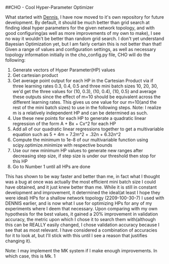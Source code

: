 ##CHO - Cool Hyper-Parameter Optimizer

What started with [Dennis](https://github.com/DarkElement75/dennis), I have now moved to it's own repository for future development. By default, it should be much better than grid search at finding ideal hyper parameters for the given network topology, and with good configuring(as well as more improvements of my own to make), I see no way it wouldn't be better than random grid search. I don't yet understand Bayesian Optimization yet, but I am fairly certain this is not better than that! Given a range of values and configuration settings, as well as necessary topology information initially in the cho_config.py file, CHO will do the following:

1. Generate vectors of Hyper Parameter(HP) values
2. Get cartesian product
3. Get average point output for each HP in the Cartesian Product via if three learning rates 0.3, 0.4, 0.5 and three mini batch sizes 10, 20, 30, we'd get the three values for (10, 0.3), (10, 0.4), (10, 0.5) and average these outputs since the effect of m=10 should be equivalent across the different learning rates. This gives us one value for our m=10(and the rest of the mini batch sizes) to use in the following steps. Note: I realize m is a relatively independent HP and can be determined as such.
4. Use these new points for each HP to generate a quadratic linear regression of the form A + Bx + Cx^2 for each HP
5. Add all of our quadratic linear regressions together to get a multivariable equation such as 5 + 4m + 7.2m^2 + .32n + 6.32n^2
6. Compute the minimum to 1e-8 of our multivariable function using scipy.optimize.minimize with respective bounds
7. Use our new minimum HP values to generate new ranges after decreasing step size, if step size is under our threshold then stop for this HP
8. Go to Number 1 until all HPs are done

This has shown to be way faster and better than me, in fact what I thought was a bug at once was actually the most efficient mini batch size I could have obtained, and it just knew better than me. While it is still in constant development and improvement, it determined the ideal(at least I hope they were ideal) HPs for a shallow network topology (2209-100-30-7) I used with DENNIS earlier, and is now what I use for optimizing HPs for any of my experiments where I deem that necessary. Upon comparing with my own hypothesis for the best values, it gained a 20% improvement in validation accuracy, the metric upon which I chose it to search them with(although this can be REALLY easily changed, I chose validation accuracy because I see that as most relevant. I have considered a combination of accuracies for it to look at, but I'll stick with this until I see a reason that justifies changing it). 

Note: I may implement the MK system if I make enough improvements. In which case, this is Mk. 1
